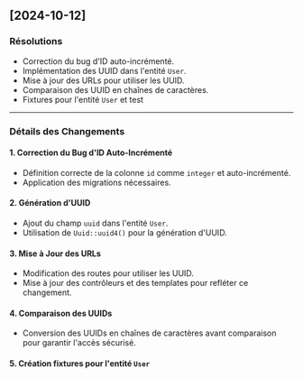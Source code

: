 ## [2024-10-12]

### Résolutions
- Correction du bug d'ID auto-incrémenté.
- Implémentation des UUID dans l'entité `User`.
- Mise à jour des URLs pour utiliser les UUID.
- Comparaison des UUID en chaînes de caractères.
- Fixtures pour l'entité ``User`` et test 
---

### Détails des Changements

#### 1. Correction du Bug d'ID Auto-Incrémenté
- Définition correcte de la colonne `id` comme `integer` et auto-incrémenté.
- Application des migrations nécessaires.

#### 2. Génération d'UUID
- Ajout du champ `uuid` dans l'entité `User`.
- Utilisation de `Uuid::uuid4()` pour la génération d'UUID.

#### 3. Mise à Jour des URLs
- Modification des routes pour utiliser les UUID.
- Mise à jour des contrôleurs et des templates pour refléter ce changement.

#### 4. Comparaison des UUIDs
- Conversion des UUIDs en chaînes de caractères avant comparaison pour garantir l'accès sécurisé.

#### 5. Création fixtures pour l'entité ``User``

